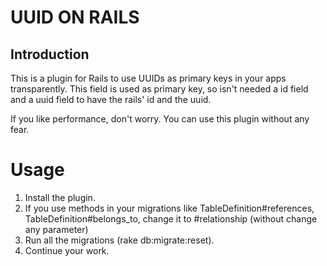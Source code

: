# UUID ON RAILS

## Introduction

This is a plugin for Rails to use UUIDs as primary keys in your apps transparently. 
This field is used as primary key, so isn't needed a id field and a uuid field to have the rails' id and the uuid.

If you like performance, don't worry. You can use this plugin without any fear.

# Usage

1. Install the plugin.
1. If you use methods in your migrations like TableDefinition#references, TableDefinition#belongs_to, change it to #relationship (without change any parameter)
1. Run all the migrations (rake db:migrate:reset).
1. Continue your work.
